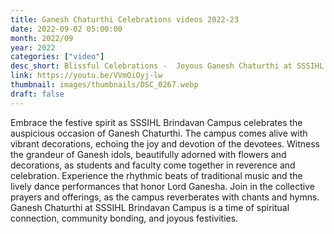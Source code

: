 ```yaml
---
title: Ganesh Chaturthi Celebrations videos 2022-23
date: 2022-09-02 05:00:00
month: 2022/09
year: 2022
categories: ["video"]
desc_short: Blissful Celebrations -  Joyous Ganesh Chaturthi at SSSIHL Brindavan Campus
link: https://youtu.be/VVmOiOyj-lw
thumbnail: images/thumbnails/DSC_0267.webp
draft: false
---
```


  Embrace the festive spirit as SSSIHL Brindavan Campus celebrates the auspicious occasion of Ganesh Chaturthi. The campus comes alive with vibrant decorations, echoing the joy and devotion of the devotees. Witness the grandeur of Ganesh idols, beautifully adorned with flowers and decorations, as students and faculty come together in reverence and celebration. Experience the rhythmic beats of traditional music and the lively dance performances that honor Lord Ganesha. Join in the collective prayers and offerings, as the campus reverberates with chants and hymns. Ganesh Chaturthi at SSSIHL Brindavan Campus is a time of spiritual connection, community bonding, and joyous festivities.
